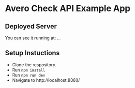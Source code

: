 
# Avero Check API Example App


## Deployed Server

You can see it running at: ...

## Setup Instuctions

* Clone the respository.
* Run `npm install`
* Run `npm run dev`
* Navigate to http://localhost:8080/

